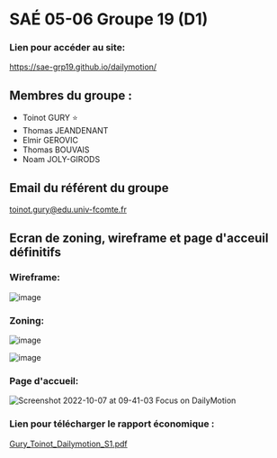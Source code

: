 # SAÉ 05-06 Groupe 19 (D1)

### **Lien pour accéder au site:**
https://sae-grp19.github.io/dailymotion/

## **Membres du groupe :**
- Toinot GURY :star:
- Thomas JEANDENANT
- Elmir GEROVIC
- Thomas BOUVAIS
- Noam JOLY-GIRODS

## Email du référent du groupe
toinot.gury@edu.univ-fcomte.fr

## Ecran de zoning, wireframe et page d'acceuil définitifs

### Wireframe:
![image](https://user-images.githubusercontent.com/113291884/194273528-81ddf10b-8adb-479b-a61f-0266374edf5f.png)

### Zoning:
![image](https://user-images.githubusercontent.com/113291884/194273716-d46afdd1-27c9-4e95-80dc-6aa9c4a09579.png)

![image](https://user-images.githubusercontent.com/113291884/194273758-0d9cdc80-df48-4ec6-8653-4140c9e4f999.png)

### Page d'accueil:
![Screenshot 2022-10-07 at 09-41-03 Focus on DailyMotion](https://user-images.githubusercontent.com/113291884/194500152-bfecf9e8-7de2-4bb1-aeb4-c5de4e417453.png)

### Lien pour télécharger le rapport économique :
[Gury_Toinot_Dailymotion_S1.pdf](https://github.com/sae-grp19/sae-grp19.github.io/files/9827566/Gury_Toinot_Dailymotion_S1.pdf)
